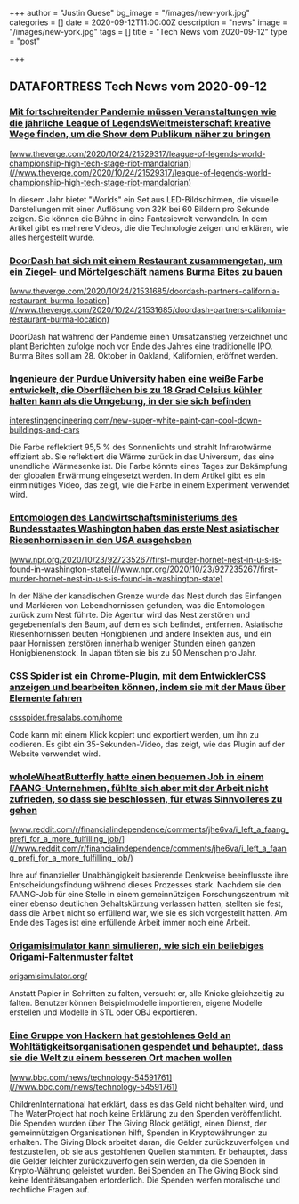 +++
author = "Justin Guese"
bg_image = "/images/new-york.jpg"
categories = []
date = 2020-09-12T11:00:00Z
description = "news"
image = "/images/new-york.jpg"
tags = []
title = "Tech News vom 2020-09-12"
type = "post"

+++

        
## DATAFORTRESS Tech News vom 2020-09-12

### [Mit fortschreitender Pandemie müssen Veranstaltungen wie die jährliche League of LegendsWeltmeisterschaft kreative Wege finden, um die Show dem Publikum näher zu bringen](//www.theverge.com/2020/10/24/21529317/league-of-legends-world-championship-high-tech-stage-riot-mandalorian)


[www.theverge.com/2020/10/24/21529317/league-of-legends-world-championship-high-tech-stage-riot-mandalorian](//www.theverge.com/2020/10/24/21529317/league-of-legends-world-championship-high-tech-stage-riot-mandalorian)


In diesem Jahr bietet "Worlds" ein Set aus LED-Bildschirmen, die visuelle Darstellungen mit einer Auflösung von 32K bei 60 Bildern pro Sekunde zeigen. Sie können die Bühne in eine Fantasiewelt verwandeln. In dem Artikel gibt es mehrere Videos, die die Technologie zeigen und erklären, wie alles hergestellt wurde.


### [DoorDash hat sich mit einem Restaurant zusammengetan, um ein Ziegel- und Mörtelgeschäft namens Burma Bites zu bauen](//www.theverge.com/2020/10/24/21531685/doordash-partners-california-restaurant-burma-location)


[www.theverge.com/2020/10/24/21531685/doordash-partners-california-restaurant-burma-location](//www.theverge.com/2020/10/24/21531685/doordash-partners-california-restaurant-burma-location)


DoorDash hat während der Pandemie einen Umsatzanstieg verzeichnet und plant Berichten zufolge noch vor Ende des Jahres eine traditionelle IPO. Burma Bites soll am 28. Oktober in Oakland, Kalifornien, eröffnet werden.


### [Ingenieure der Purdue University haben eine weiße Farbe entwickelt, die Oberflächen bis zu 18 Grad Celsius kühler halten kann als die Umgebung, in der sie sich befinden](//interestingengineering.com/new-super-white-paint-can-cool-down-buildings-and-cars)


[interestingengineering.com/new-super-white-paint-can-cool-down-buildings-and-cars](//interestingengineering.com/new-super-white-paint-can-cool-down-buildings-and-cars)


Die Farbe reflektiert 95,5 % des Sonnenlichts und strahlt Infrarotwärme effizient ab. Sie reflektiert die Wärme zurück in das Universum, das eine unendliche Wärmesenke ist. Die Farbe könnte eines Tages zur Bekämpfung der globalen Erwärmung eingesetzt werden. In dem Artikel gibt es ein einminütiges Video, das zeigt, wie die Farbe in einem Experiment verwendet wird.


### [Entomologen des Landwirtschaftsministeriums des Bundesstaates Washington haben das erste Nest asiatischer Riesenhornissen in den USA ausgehoben](//www.npr.org/2020/10/23/927235267/first-murder-hornet-nest-in-u-s-is-found-in-washington-state)


[www.npr.org/2020/10/23/927235267/first-murder-hornet-nest-in-u-s-is-found-in-washington-state](//www.npr.org/2020/10/23/927235267/first-murder-hornet-nest-in-u-s-is-found-in-washington-state)


In der Nähe der kanadischen Grenze wurde das Nest durch das Einfangen und Markieren von Lebendhornissen gefunden, was die Entomologen zurück zum Nest führte. Die Agentur wird das Nest zerstören und gegebenenfalls den Baum, auf dem es sich befindet, entfernen. Asiatische Riesenhornissen beuten Honigbienen und andere Insekten aus, und ein paar Hornissen zerstören innerhalb weniger Stunden einen ganzen Honigbienenstock. In Japan töten sie bis zu 50 Menschen pro Jahr.


### [CSS Spider ist ein Chrome-Plugin, mit dem EntwicklerCSS anzeigen und bearbeiten können, indem sie mit der Maus über Elemente fahren](//cssspider.fresalabs.com/home)


[cssspider.fresalabs.com/home](//cssspider.fresalabs.com/home)


Code kann mit einem Klick kopiert und exportiert werden, um ihn zu codieren. Es gibt ein 35-Sekunden-Video, das zeigt, wie das Plugin auf der Website verwendet wird.


### [wholeWheatButterfly hatte einen bequemen Job in einem FAANG-Unternehmen, fühlte sich aber mit der Arbeit nicht zufrieden, so dass sie beschlossen, für etwas Sinnvolleres zu gehen](//www.reddit.com/r/financialindependence/comments/jhe6va/i_left_a_faang_prefi_for_a_more_fulfilling_job/)


[www.reddit.com/r/financialindependence/comments/jhe6va/i_left_a_faang_prefi_for_a_more_fulfilling_job/](//www.reddit.com/r/financialindependence/comments/jhe6va/i_left_a_faang_prefi_for_a_more_fulfilling_job/)


Ihre auf finanzieller Unabhängigkeit basierende Denkweise beeinflusste ihre Entscheidungsfindung während dieses Prozesses stark. Nachdem sie den FAANG-Job für eine Stelle in einem gemeinnützigen Forschungszentrum mit einer ebenso deutlichen Gehaltskürzung verlassen hatten, stellten sie fest, dass die Arbeit nicht so erfüllend war, wie sie es sich vorgestellt hatten. Am Ende des Tages ist eine erfüllende Arbeit immer noch eine Arbeit.


### [Origamisimulator kann simulieren, wie sich ein beliebiges Origami-Faltenmuster faltet](//origamisimulator.org/)


[origamisimulator.org/](//origamisimulator.org/)


Anstatt Papier in Schritten zu falten, versucht er, alle Knicke gleichzeitig zu falten. Benutzer können Beispielmodelle importieren, eigene Modelle erstellen und Modelle in STL oder OBJ exportieren.


### [Eine Gruppe von Hackern hat gestohlenes Geld an Wohltätigkeitsorganisationen gespendet und behauptet, dass sie die Welt zu einem besseren Ort machen wollen](//www.bbc.com/news/technology-54591761)


[www.bbc.com/news/technology-54591761](//www.bbc.com/news/technology-54591761)


ChildrenInternational hat erklärt, dass es das Geld nicht behalten wird, und The WaterProject hat noch keine Erklärung zu den Spenden veröffentlicht. Die Spenden wurden über The Giving Block getätigt, einen Dienst, der gemeinnützigen Organisationen hilft, Spenden in Kryptowährungen zu erhalten. The Giving Block arbeitet daran, die Gelder zurückzuverfolgen und festzustellen, ob sie aus gestohlenen Quellen stammten. Er behauptet, dass die Gelder leichter zurückzuverfolgen sein werden, da die Spenden in Krypto-Währung geleistet wurden. Bei Spenden an The Giving Block sind keine Identitätsangaben erforderlich. Die Spenden werfen moralische und rechtliche Fragen auf.